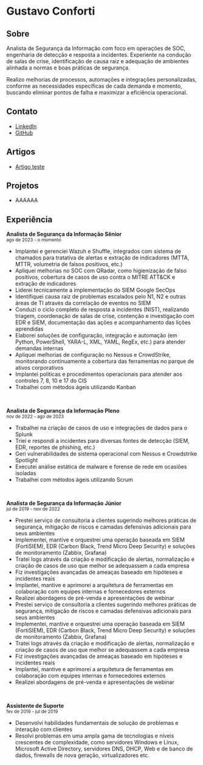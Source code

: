 Gustavo Conforti
=============

Sobre
-------

Analista de Segurança da Informação com foco em operações de SOC, engenharia de detecção e resposta a incidentes. Experiente na condução de salas de crise, identificação de causa raiz e adequação de ambientes alinhada a normas e boas práticas de segurança.

Realizo melhorias de processos, automações e integrações personalizadas, conforme as necessidades específicas de cada demanda e momento, buscando eliminar pontos de falha e maximizar a eficiência operacional.

Contato
-------

   * [LinkedIn](https://www.linkedin.com/in/gustavoconforti)
   * [GitHub](https://github.com/gustavoconforti)

Artigos
------

   * [Artigo teste](artigos/artigo-teste/index.md)

Projetos
------

   * AAAAAA

Experiência
------
**Analista de Segurança da Informação Sênior**\
<sup>ago de 2023 - o momento</sup>

   * Implantei e gerenciei Wazuh e Shuffle, integrados com sistema de chamados para tratativa de alertas e extração de indicadores (MTTA, MTTR, volumetria de falsos positivos, etc.) 
   * Apliquei melhorias no SOC com QRadar, como higienização de falso positivos, cobertura de casos de uso contra o MITRE ATT&CK e extração de indicadores
   * Liderei tecnicamente a implementação do SIEM Google SecOps
   * Identifiquei causa raiz de problemas escalados pelo N1, N2 e outras áreas de TI através da correlação de eventos no SIEM
   * Conduzi o ciclo completo de resposta a incidentes (NIST), realizando triagem, coordenação de salas de crise, contenção e investigação com EDR e SIEM, documentação das ações e acompanhamento das lições aprendidas
   * Elaborei soluções de configuração, integração e automação (em Python, PowerShell, YARA-L, XML, YAML, RegEx, etc.) para atender demandas internas
   * Apliquei melhorias de configuração no Nessus e CrowdStrike, monitorando continuamente a cobertura das ferramentas no parque de ativos corporativos
   * Implantei politicas e procedimentos operacionais para atender aos controles 7, 8, 10 e 17 do CIS
   * Trabalhei com métodos ágeis utilizando Kanban

<br>
    
**Analista de Segurança da Informação Pleno**\
<sup>nov de 2022 - ago de 2023</sup>

   * Trabalhei na criação de casos de uso e integrações de dados para o Splunk
   * Triei e respondi a incidentes para diversas fontes de detecção (SIEM, EDR, reportes de phishing, etc.)
   * Geri vulnerabilidades de sistema operacional com Nessus e Crowdstrike Spotlight
   * Executei análise estática de malware e forense de rede em ocasiões isoladas
   * Trabalhei com métodos ágeis utilizando Scrum
    
<br>

**Analista de Segurança da Informação Júnior**\
<sup>jul de 2019 - nov de 2022</sup>
    
   * Prestei serviço de consultoria a clientes sugerindo melhores práticas de segurança, mitigação de riscos e camadas defensivas adicionais para seus ambientes
   * Implementei, mantive e orquestrei uma operação baseada em SIEM (FortiSIEM), EDR (Carbon Black, Trend Micro Deep Security) e soluções de monitoramento (Zabbix, Grafana)
   * Tratei logs através da criação e modificação de alertas, normalização e criação de casos de uso que melhor se adequassem a cada empresa
   * Fiz investigações avançadas de ameaças baseado em hipóteses e incidentes reais
   * Implantei, mantive e aprimorei a arquitetura de ferramentas em colaboração com equipes internas e fornecedores externos
   * Realizei abordagens de pré-venda e apresentações de webinar
   * Prestei serviço de consultoria a clientes sugerindo melhores práticas de segurança, mitigação de riscos e camadas defensivas adicionais para seus ambientes 
   * Implementei, mantive e orquestrei uma operação baseada em SIEM (FortiSIEM), EDR (Carbon Black, Trend Micro Deep Security) e soluções de monitoramento (Zabbix, Grafana) 
   * Tratei logs através da criação e modificação de alertas, normalização e criação de casos de uso que melhor se adequassem a cada empresa 
   * Fiz investigações avançadas de ameaças baseado em hipóteses e incidentes reais 
   * Implantei, mantive e aprimorei a arquitetura de ferramentas em colaboração com equipes internas e fornecedores externos 
   * Realizei abordagens de pré-venda e apresentações de webinar 

<br>

**Assistente de Suporte**\
<sup>fev de 2019 - jul de 2019</sup>

   * Desenvolvi habilidades fundamentais de solução de problemas e interação com clientes
   * Resolvi problemas em uma ampla gama de tecnologias e níveis crescentes de complexidade, como servidores Windows e Linux, Microsoft Active Directory, servidores DNS, DHCP, Web e de banco de dados, firewalls de nova geração, virtualizadores etc.

